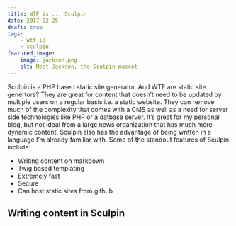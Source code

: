 ```yaml
---
title: WTF is ... Sculpin
date: 2017-02-25
draft: true
tags:
    - wtf is
    - sculpin
featured_image: 
    image: jackson.png
    alt: Meet Jackson, the Sculpin mascot   
---
```


Sculpin is a PHP based static site generator. And WTF are static site genertors? They are great for content that doesn’t need to be updated by multiple users on a regular basis i.e. a static website. They can remove much of the complexity that comes with a CMS as well as a need for server side technologies like PHP or a datbase server. It’s great for my personal blog, but not ideal from a large news organization that has much more dynamic content. Sculpin also has the advantage of being written in a language I’m already familiar with. Some of the standout features of Sculpin include:
* Writing content on markdown
* Twig based templating
* Extremely fast
* Secure
* Can host static sites from github

## Writing content in Sculpin